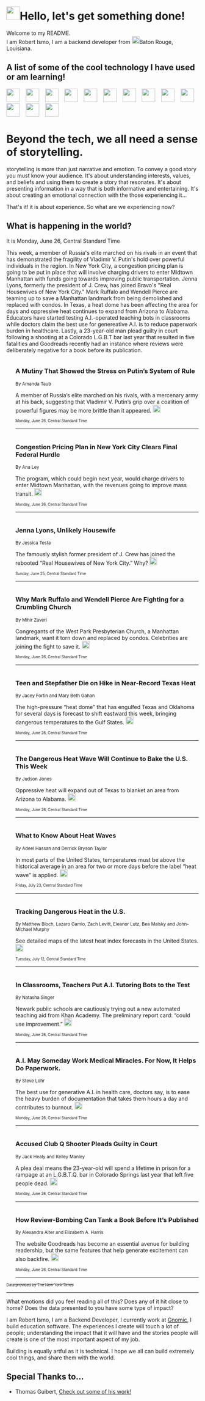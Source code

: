 <h1><img src="https://emojis.slackmojis.com/emojis/images/1643514375/3493/hot-coffee.gif?1643514375" width="35"/>Hello, let's get something done!</h1>

<p>Welcome to my README.<br/>
I am Robert Ismo, I am a backend developer from <img src="https://emojis.slackmojis.com/emojis/images/1638395689/50435/moulin_rouge.png?1638395689" width="20"/>Baton Rouge, Louisiana.</p>
<h2>A list of some of the cool technology I have used or am learning!</h2>
<p>
<img src="https://emojis.slackmojis.com/emojis/images/1643516091/21142/meow_bongotap.gif?1643516091" width="35" alt="">
<img src="https://img.shields.io/badge/Favorite%20Frontend%20Framework-SvelteKit-f83903" alt="">
<img src="https://img.shields.io/badge/Second%20Favorite-Vue-40b581" alt="">
<img src="https://img.shields.io/badge/Most%20Used%20Runtime-Nodejs-78b061" alt="">
<img src="https://emojis.slackmojis.com/emojis/images/1643517416/34482/fire.gif?1643517416" width="35" alt="">
<img src="https://img.shields.io/badge/Javascript%20But%20Better-Typescript-0078ca" alt="">
<img src="https://img.shields.io/badge/Favorite%20Language-Elixir-3e244d" alt="">
<img src="https://img.shields.io/badge/Containerize%20Everything-Docker-6ac9ef" alt="">
<img src="https://emojis.slackmojis.com/emojis/images/1643514596/5999/meow_party.gif?1643514596" width="35" alt="">
<img src="https://img.shields.io/badge/API%20Love%20Language-Graphql-de32a5" alt="">
<img src="https://img.shields.io/badge/Our%20Favorite%20Version%20Controller-Git-e94f33" alt="">
<img src="https://img.shields.io/badge/Favorite%20Database-Redis-d42d1d" alt="">
<img src="https://emojis.slackmojis.com/emojis/images/1643514559/5584/deployparrot.gif?1643514559" width="35" alt="">
<img src="https://img.shields.io/badge/Container%20Interstate-RabbitMQ-f66200" alt="">
<img src="https://img.shields.io/badge/Gotta%20Learn-Kubernetes-316adf" alt="">
<img src="https://img.shields.io/badge/Really%20Mature%20Now-WASM-654fef" alt="">
<img src="https://emojis.slackmojis.com/emojis/images/1666642497/61942/dance_vibe.gif?1666642497" width="35" alt="">
<img src="https://img.shields.io/badge/For%20My%20M1-ARM64-657d96" alt="">
<img src="https://img.shields.io/badge/Loving%20This%20So%20Much-TailwindCSS-17bcb5" alt="">
<img src="https://img.shields.io/badge/Cool%20Build%20Tool-Vite-f9cb24" alt="">
<img src="https://emojis.slackmojis.com/emojis/images/1669231376/62819/working-on-it.gif?1669231376" width="35" alt="">
<img src="https://img.shields.io/badge/Fun%20and%20Easy%20Database-MongoDB-5f8c49" alt="">
<img src="https://img.shields.io/badge/JS%20Life%20Support-NPM-c73737" alt="">
<img src="https://img.shields.io/badge/I%20Liked%20It-DynamoDB-0073b9" alt="">
<img src="https://emojis.slackmojis.com/emojis/images/1643514045/46/question.gif?1643514045" width="35" alt="">
<img src="https://img.shields.io/badge/cool-React-60d6f9" alt="">
<img src="https://img.shields.io/badge/Future%20Big%20Project-Lambda-f37e00" alt="">
<img src="https://img.shields.io/badge/NPM%20But%20Better-PNPM-f1aa07" alt="">
<img src="https://emojis.slackmojis.com/emojis/images/1643514943/9662/fbwow.gif?1643514943" width="35" alt="">
<img src="https://img.shields.io/badge/First%20Language-C-662079" alt="">
<img src="https://img.shields.io/badge/Where%20I%20Deploy%20Frontend-Vercel-000000" alt="">
<img src="https://img.shields.io/badge/Who%20Does%20not%20Want%20an%20App-Swift-f9492a" alt="">
<img src="https://emojis.slackmojis.com/emojis/images/1643514058/151/javascript.png?1643514058" width="35" alt="">
<img src="https://img.shields.io/badge/cool-Python-fbd542" alt="">
<img src="https://img.shields.io/badge/Favorite%20Something-Stripe-656cdc" alt="">
<img src="https://img.shields.io/badge/Of%20Course-HTML5-ed6327" alt="">
<img src="https://emojis.slackmojis.com/emojis/images/1660415405/60731/bomb.gif?1660415405" width="35" alt="">
<img src="https://img.shields.io/badge/hate-CSS-2964ec" alt="">
<img src="https://img.shields.io/badge/Learning-CircleCI-141215" alt="">
<img src="https://img.shields.io/badge/Learning-Rust-fbbb3b" alt="">
<img src="https://emojis.slackmojis.com/emojis/images/1660415397/60712/writing-hand.gif?1660415397" width="35" alt="">
<img src="https://img.shields.io/badge/Dev%20Browser%20of%20Choice-Firefox-cc4e26" alt="">
<img src="https://img.shields.io/badge/Recoverying%20From%20Windows-UNIX-1781e3" alt="">
<img src="https://img.shields.io/badge/LOVE-LogSeq-90c1c2" alt="">
<img src="https://emojis.slackmojis.com/emojis/images/1643514066/223/kirby.gif?1643514066" width="35" alt="">
<img src="https://img.shields.io/badge/Daily%20Driver-MacOS-e6e6e8" alt="">
<img src="https://img.shields.io/badge/Git%20Server-Github-000000" alt="">
<img src="https://img.shields.io/badge/enjoyable-EC2-f17428" alt="">
<img src="https://emojis.slackmojis.com/emojis/images/1643514239/2069/excited.gif?1643514239" width="35" alt="">
</p>
<h1>Beyond the tech, we all need a sense of storytelling.</h1>
<p>storytelling is more than just narrative and emotion. To convey a good story you must know your audience. It's about understanding interests, values, and beliefs and using them to create a story that resonates. It's about presenting information in a way that is both informative and entertaining. It's about creating an emotional connection with the those experiencing it...</p>
<p>That's it! it is about experience. So what are we experiencing now?</p>
<h2>What is happening in the world?</h2>
<p>It is Monday, June 26, Central Standard Time</p>
<p>
This week, a member of Russia&#39;s elite marched on his rivals in an event that has demonstrated the fragility of Vladimir V. Putin&#39;s hold over powerful individuals in the region. In New York City, a congestion pricing plan is going to be put in place that will involve charging drivers to enter Midtown Manhattan with funds going towards improving public transportation. Jenna Lyons, formerly the president of J. Crew, has joined Bravo&#39;s &quot;Real Housewives of New York City.&quot; Mark Ruffalo and Wendell Pierce are teaming up to save a Manhattan landmark from being demolished and replaced with condos. In Texas, a heat dome has been affecting the area for days and oppressive heat continues to expand from Arizona to Alabama. Educators have started testing A.I.-operated teaching bots in classrooms while doctors claim the best use for genereative A.I. is to reduce paperwork burden in healthcare. Lastly, a 23-year-old man plead guilty in court following a shooting at a Colorado L.G.B.T bar last year that resulted in five fatalities and Goodreads recently had an instance where reviews were deliberately negative for a book before its publication.</p>
<ol>
<img src="https://img.shields.io/badge/-world-blue" alt="">
<h3>A Mutiny That Showed the Stress on Putin’s System of Rule</h3>
<sub>By Amanda Taub</sub>
<p>A member of Russia’s elite marched on his rivals, with a mercenary army at his back, suggesting that Vladimir V. Putin’s grip over a coalition of powerful figures may be more brittle than it appeared.  <a href="https://nyti.ms/3CTCJsh"><img src="https://developer.nytimes.com/files/poweredby_nytimes_30b.png?v=1583354208352" height="20"></a></p>
<sub><sub>Monday, June 26, Central Standard Time</sub></sub>
<hr/>
<img src="https://img.shields.io/badge/-nyregion-blue" alt="">
<h3>Congestion Pricing Plan in New York City Clears Final Federal Hurdle</h3>
<sub>By Ana Ley</sub>
<p>The program, which could begin next year, would charge drivers to enter Midtown Manhattan, with the revenues going to improve mass transit.  <a href="https://nyti.ms/3JsZcQD"><img src="https://developer.nytimes.com/files/poweredby_nytimes_30b.png?v=1583354208352" height="20"></a></p>
<sub><sub>Monday, June 26, Central Standard Time</sub></sub>
<hr/>
<img src="https://img.shields.io/badge/-style-blue" alt="">
<h3>Jenna Lyons, Unlikely Housewife</h3>
<sub>By Jessica Testa</sub>
<p>The famously stylish former president of J. Crew has joined the rebooted “Real Housewives of New York City.” Why?  <a href="https://nyti.ms/3r00kF9"><img src="https://developer.nytimes.com/files/poweredby_nytimes_30b.png?v=1583354208352" height="20"></a></p>
<sub><sub>Sunday, June 25, Central Standard Time</sub></sub>
<hr/>
<img src="https://img.shields.io/badge/-nyregion-blue" alt="">
<h3>Why Mark Ruffalo and Wendell Pierce Are Fighting for a Crumbling Church</h3>
<sub>By Mihir Zaveri</sub>
<p>Congregants of the West Park Presbyterian Church, a Manhattan landmark, want it torn down and replaced by condos. Celebrities are joining the fight to save it.  <a href="https://nyti.ms/3NowDVL"><img src="https://developer.nytimes.com/files/poweredby_nytimes_30b.png?v=1583354208352" height="20"></a></p>
<sub><sub>Monday, June 26, Central Standard Time</sub></sub>
<hr/>
<img src="https://img.shields.io/badge/-us-blue" alt="">
<h3>Teen and Stepfather Die on Hike in Near-Record Texas Heat</h3>
<sub>By Jacey Fortin and Mary Beth Gahan</sub>
<p>The high-pressure “heat dome” that has engulfed Texas and Oklahoma for several days is forecast to shift eastward this week, bringing dangerous temperatures to the Gulf States.  <a href="https://nyti.ms/3Px1an4"><img src="https://developer.nytimes.com/files/poweredby_nytimes_30b.png?v=1583354208352" height="20"></a></p>
<sub><sub>Monday, June 26, Central Standard Time</sub></sub>
<hr/>
<img src="https://img.shields.io/badge/-us-blue" alt="">
<h3>The Dangerous Heat Wave Will Continue to Bake the U.S. This Week</h3>
<sub>By Judson Jones</sub>
<p>Oppressive heat will expand out of Texas to blanket an area from Arizona to Alabama.  <a href="https://nyti.ms/3PuHf8g"><img src="https://developer.nytimes.com/files/poweredby_nytimes_30b.png?v=1583354208352" height="20"></a></p>
<sub><sub>Monday, June 26, Central Standard Time</sub></sub>
<hr/>
<img src="https://img.shields.io/badge/-us-blue" alt="">
<h3>What to Know About Heat Waves</h3>
<sub>By Adeel Hassan and Derrick Bryson Taylor</sub>
<p>In most parts of the United States, temperatures must be above the historical average in an area for two or more days before the label “heat wave” is applied.  <a href="https://nyti.ms/2UzbLUB"><img src="https://developer.nytimes.com/files/poweredby_nytimes_30b.png?v=1583354208352" height="20"></a></p>
<sub><sub>Friday, July 23, Central Standard Time</sub></sub>
<hr/>
<img src="https://img.shields.io/badge/-us-blue" alt="">
<h3>Tracking Dangerous Heat in the U.S.</h3>
<sub>By Matthew Bloch, Lazaro Gamio, Zach Levitt, Eleanor Lutz, Bea Malsky and John-Michael Murphy</sub>
<p>See detailed maps of the latest heat index forecasts in the United States.  <a href="https://nyti.ms/3calp8v"><img src="https://developer.nytimes.com/files/poweredby_nytimes_30b.png?v=1583354208352" height="20"></a></p>
<sub><sub>Tuesday, July 12, Central Standard Time</sub></sub>
<hr/>
<img src="https://img.shields.io/badge/-technology-blue" alt="">
<h3>In Classrooms, Teachers Put A.I. Tutoring Bots to the Test</h3>
<sub>By Natasha Singer</sub>
<p>Newark public schools are cautiously trying out a new automated teaching aid from Khan Academy. The preliminary report card: “could use improvement.”  <a href="https://nyti.ms/46pL6ta"><img src="https://developer.nytimes.com/files/poweredby_nytimes_30b.png?v=1583354208352" height="20"></a></p>
<sub><sub>Monday, June 26, Central Standard Time</sub></sub>
<hr/>
<img src="https://img.shields.io/badge/-technology-blue" alt="">
<h3>A.I. May Someday Work Medical Miracles. For Now, It Helps Do Paperwork.</h3>
<sub>By Steve Lohr</sub>
<p>The best use for generative A.I. in health care, doctors say, is to ease the heavy burden of documentation that takes them hours a day and contributes to burnout.  <a href="https://nyti.ms/46kVMtd"><img src="https://developer.nytimes.com/files/poweredby_nytimes_30b.png?v=1583354208352" height="20"></a></p>
<sub><sub>Monday, June 26, Central Standard Time</sub></sub>
<hr/>
<img src="https://img.shields.io/badge/-us-blue" alt="">
<h3>Accused Club Q Shooter Pleads Guilty in Court</h3>
<sub>By Jack Healy and Kelley Manley</sub>
<p>A plea deal means the 23-year-old will spend a lifetime in prison for a rampage at an L.G.B.T.Q. bar in Colorado Springs last year that left five people dead.  <a href="https://nyti.ms/3PqthnX"><img src="https://developer.nytimes.com/files/poweredby_nytimes_30b.png?v=1583354208352" height="20"></a></p>
<sub><sub>Monday, June 26, Central Standard Time</sub></sub>
<hr/>
<img src="https://img.shields.io/badge/-books-blue" alt="">
<h3>How Review-Bombing Can Tank a Book Before It’s Published</h3>
<sub>By Alexandra Alter and Elizabeth A. Harris</sub>
<p>The website Goodreads has become an essential avenue for building readership, but the same features that help generate excitement can also backfire.  <a href="https://nyti.ms/43Yem8Y"><img src="https://developer.nytimes.com/files/poweredby_nytimes_30b.png?v=1583354208352" height="20"></a></p>
<sub><sub>Monday, June 26, Central Standard Time</sub></sub>
<hr/>
</ol>
<a href="https://developer.nytimes.com"><sub><sub>Data provided by The New York Times</sub></sub></a>
<hr/>
<p>What emotions did you feel reading all of this? Does any of it hit close to home? Does the data presented to you have some type of impact?</p>
<p>I am Robert Ismo, I am a Backend Developer, I currently work at <a href="https://gnomic.education/">Gnomic</a>, I build education software. The experiences I create will touch a lot of people; understanding the impact that it will have and the stories people will create is one of the most important aspect of my job.</p>
<p>Building is equally artful as it is technical. I hope we all can build extremely cool things, and share them with the world.</p>
<h2>Special Thanks to...</h2>
<ul>
<li>Thomas Guibert, <a href="https://github.com/thmsgbrt/thmsgbrt">Check out some of his work!</a></li>
</ul>